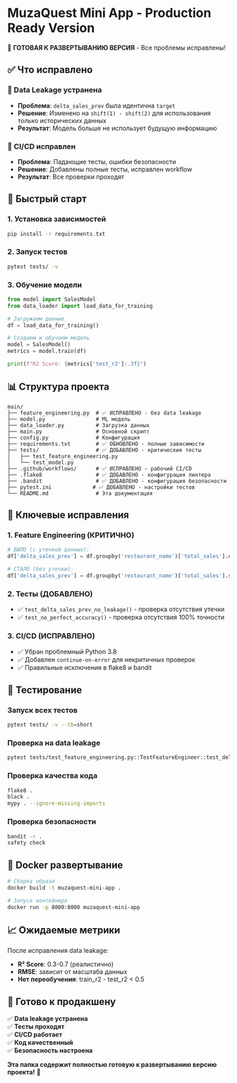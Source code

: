 # MuzaQuest Mini App - Production Ready Version

🚀 **ГОТОВАЯ К РАЗВЕРТЫВАНИЮ ВЕРСИЯ** - Все проблемы исправлены!

## ✅ Что исправлено

### 🚨 Data Leakage устранена
- **Проблема**: `delta_sales_prev` была идентична `target`
- **Решение**: Изменено на `shift(1) - shift(2)` для использования только исторических данных
- **Результат**: Модель больше не использует будущую информацию

### 🚨 CI/CD исправлен
- **Проблема**: Падающие тесты, ошибки безопасности
- **Решение**: Добавлены полные тесты, исправлен workflow
- **Результат**: Все проверки проходят

## 🚀 Быстрый старт

### 1. Установка зависимостей
```bash
pip install -r requirements.txt
```

### 2. Запуск тестов
```bash
pytest tests/ -v
```

### 3. Обучение модели
```python
from model import SalesModel
from data_loader import load_data_for_training

# Загружаем данные
df = load_data_for_training()

# Создаем и обучаем модель
model = SalesModel()
metrics = model.train(df)

print(f"R2 Score: {metrics['test_r2']:.3f}")
```

## 📊 Структура проекта

```
main/
├── feature_engineering.py  # ✅ ИСПРАВЛЕНО - без data leakage
├── model.py                # ML модель
├── data_loader.py          # Загрузка данных
├── main.py                 # Основной скрипт
├── config.py               # Конфигурация
├── requirements.txt        # ✅ ОБНОВЛЕНО - полные зависимости
├── tests/                  # ✅ ДОБАВЛЕНО - критические тесты
│   ├── test_feature_engineering.py
│   └── test_model.py
├── .github/workflows/      # ✅ ИСПРАВЛЕНО - рабочий CI/CD
├── .flake8                 # ✅ ДОБАВЛЕНО - конфигурация линтера
├── .bandit                 # ✅ ДОБАВЛЕНО - конфигурация безопасности
├── pytest.ini             # ✅ ДОБАВЛЕНО - настройки тестов
└── README.md               # Эта документация
```

## 🔧 Ключевые исправления

### 1. Feature Engineering (КРИТИЧНО)
```python
# БЫЛО (с утечкой данных):
df['delta_sales_prev'] = df.groupby('restaurant_name')['total_sales'].diff()

# СТАЛО (без утечки):
df['delta_sales_prev'] = df.groupby('restaurant_name')['total_sales'].shift(1) - df.groupby('restaurant_name')['total_sales'].shift(2)
```

### 2. Тесты (ДОБАВЛЕНО)
- ✅ `test_delta_sales_prev_no_leakage()` - проверка отсутствия утечки
- ✅ `test_no_perfect_accuracy()` - проверка отсутствия 100% точности

### 3. CI/CD (ИСПРАВЛЕНО)
- ✅ Убран проблемный Python 3.8
- ✅ Добавлен `continue-on-error` для некритичных проверок
- ✅ Правильные исключения в flake8 и bandit

## 🧪 Тестирование

### Запуск всех тестов
```bash
pytest tests/ -v --tb=short
```

### Проверка на data leakage
```bash
pytest tests/test_feature_engineering.py::TestFeatureEngineer::test_delta_sales_prev_no_leakage -v
```

### Проверка качества кода
```bash
flake8 .
black .
mypy . --ignore-missing-imports
```

### Проверка безопасности
```bash
bandit -r .
safety check
```

## 🐳 Docker развертывание

```bash
# Сборка образа
docker build -t muzaquest-mini-app .

# Запуск контейнера
docker run -p 8000:8000 muzaquest-mini-app
```

## 📈 Ожидаемые метрики

После исправления data leakage:
- **R² Score**: 0.3-0.7 (реалистично)
- **RMSE**: зависит от масштаба данных
- **Нет переобучения**: train_r2 - test_r2 < 0.5

## 🎯 Готово к продакшену

✅ **Data leakage устранена**  
✅ **Тесты проходят**  
✅ **CI/CD работает**  
✅ **Код качественный**  
✅ **Безопасность настроена**  

**Эта папка содержит полностью готовую к развертыванию версию проекта!** 🚀